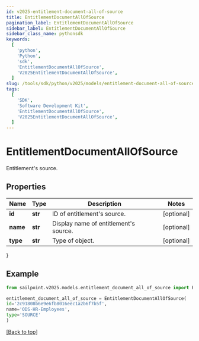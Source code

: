 ```yaml
---
id: v2025-entitlement-document-all-of-source
title: EntitlementDocumentAllOfSource
pagination_label: EntitlementDocumentAllOfSource
sidebar_label: EntitlementDocumentAllOfSource
sidebar_class_name: pythonsdk
keywords:
  [
    'python',
    'Python',
    'sdk',
    'EntitlementDocumentAllOfSource',
    'V2025EntitlementDocumentAllOfSource',
  ]
slug: /tools/sdk/python/v2025/models/entitlement-document-all-of-source
tags:
  [
    'SDK',
    'Software Development Kit',
    'EntitlementDocumentAllOfSource',
    'V2025EntitlementDocumentAllOfSource',
  ]
---
```


# EntitlementDocumentAllOfSource

Entitlement's source.

## Properties

| Name     | Type    | Description                           | Notes      |
| -------- | ------- | ------------------------------------- | ---------- |
| **id**   | **str** | ID of entitlement's source.           | [optional] |
| **name** | **str** | Display name of entitlement's source. | [optional] |
| **type** | **str** | Type of object.                       | [optional] |

}

## Example

```python
from sailpoint.v2025.models.entitlement_document_all_of_source import EntitlementDocumentAllOfSource

entitlement_document_all_of_source = EntitlementDocumentAllOfSource(
id='2c91808b6e9e6fb8016eec1a2b6f7b5f',
name='ODS-HR-Employees',
type='SOURCE'
)

```

[[Back to top]](#)
